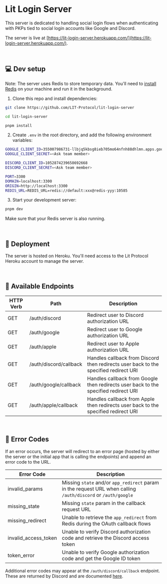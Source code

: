 # Lit Login Server

This server is dedicated to handling social login flows when authenticating with PKPs tied to social login accounts like Google and Discord.

The server is live at [https://lit-login-server.herokuapp.com/](https://lit-login-server.herokuapp.com/).

<br>

## 💻 Dev setup

Note: The server uses Redis to store temporary data. You'll need to [install Redis](https://redis.io/docs/getting-started/) on your machine and run it in the background.

1. Clone this repo and install dependencies:

```bash
git clone https://github.com/LIT-Protocol/lit-login-server

cd lit-login-server

pnpm install
```

2. Create `.env` in the root directory, and add the following environment variables:

```bash
GOOGLE_CLIENT_ID=355007986731-llbjq5kbsg8ieb705mo64nfnh88dhlmn.apps.googleusercontent.com
GOOGLE_CLIENT_SECRET=<Ask team member>

DISCORD_CLIENT_ID=1052874239658692668
DISCORD_CLIENT_SECRET=<Ask team member>

PORT=3300
DOMAIN=localhost:3300
ORIGIN=http://localhost:3300
REDIS_URL=REDIS_URL=redis://default:xxx@redis-yyy:10585
```

3. Start your development server:

```bash
pnpm dev
```

Make sure that your Redis server is also running.

<br>

## 🚀 Deployment

The server is hosted on Heroku. You'll need access to the Lit Protocol Heroku account to manage the server.

<br>

## 🔁 Available Endpoints

| HTTP Verb | Path                   | Description                                                                          |
| --------- | ---------------------- | ------------------------------------------------------------------------------------ |
| GET       | /auth/discord          | Redirect user to Discord authorization URL                                           |
| GET       | /auth/google           | Redirect user to Google authorization URL                                            |
| GET       | /auth/apple            | Redirect user to Apple authorization URL                                             |
| GET       | /auth/discord/callback | Handles callback from Discord then redirects user back to the specified redirect URI |
| GET       | /auth/google/callback  | Handles callback from Google then redirects user back to the specified redirect URI  |
| GET       | /auth/apple/callback   | Handles callback from Apple then redirects user back to the specified redirect URI   |

<br>

## 🎈 Error Codes

If an error occurs, the server will redirect to an error page (hosted by either the server or the initial app that is calling the endpoints) and append an error code to the URL.

| Error Code           | Description                                                                                                   |
| -------------------- | ------------------------------------------------------------------------------------------------------------- |
| invalid_params       | Missing `state` and/or `app_redirect` param in the request URL when calling `/auth/discord` or `/auth/google` |
| missing_state        | Missing `state` param in the callback request URL                                                             |
| missing_redirect     | Unable to retrieve the `app_redirect` from Redis during the OAuth callback flows                              |
| invalid_access_token | Unable to verify Discord authorization code and retrieve the Discord access token                             |
| token_error          | Unable to verify Google authorization code and get the Google ID token                                        |

Additional error codes may appear at the `/auth/discord/callback` endpoint. These are returned by Discord and are documented [here](https://discord.com/developers/docs/topics/opcodes-and-status-codes).
